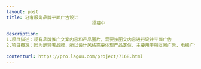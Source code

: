 ```yaml
---                
layout: post       
title: 轻奢服务品牌平面广告设计
                                招募中
           
description: 
1.项目描述：现有品牌推广文案内容和产品图片，需要按图文内容进行设计平面广告
2.项目概况：因为是轻奢品牌，所以设计风格需要体现产品定位，主要用于朋友圈广告，电梯广告的平面设计，工作量较少力求完成质量高。
     
contenturl: https://pro.lagou.com/project/7168.html      
---                 
```

